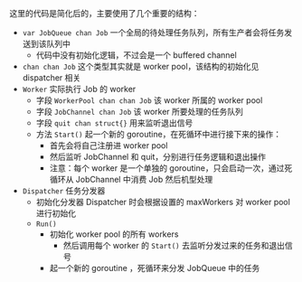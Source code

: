 
这里的代码是简化后的，主要使用了几个重要的结构：

- `var JobQueue chan Job` 一个全局的待处理任务队列，所有生产者会将任务发送到该队列中
    - 代码中没有初始化逻辑，不过会是一个 buffered channel
- `chan chan Job` 这个类型其实就是 worker pool，该结构的初始化见 dispatcher 相关
- `Worker` 实际执行 Job 的 worker
    - 字段 `WorkerPool chan chan Job` 该 worker 所属的 worker pool
    - 字段 `JobChannel chan Job` 该 worker 所要处理的任务队列
    - 字段 `quit chan struct{}` 用来监听退出信号
    - 方法 `Start()` 起一个新的 goroutine，在死循环中进行接下来的操作：
        - 首先会将自己注册进 worker pool
        - 然后监听 JobChannel 和 quit，分别进行任务逻辑和退出操作
        - 注意：每个 worker 是一个单独的 goroutine，只会启动一次，通过死循环从 JobChannel 中消费 Job 然后机型处理
- `Dispatcher` 任务分发器
    - 初始化分发器 Dispatcher 时会根据设置的 maxWorkers 对 worker pool 进行初始化
    - `Run()`
        - 初始化 worker pool 的所有 workers
            - 然后调用每个 worker 的 `Start()` 去监听分发过来的任务和退出信号
        - 起一个新的 goroutine ，死循环来分发 JobQueue 中的任务